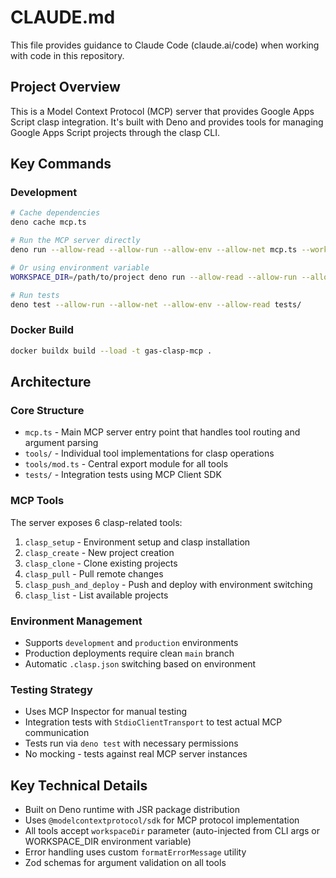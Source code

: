 # CLAUDE.md

This file provides guidance to Claude Code (claude.ai/code) when working with code in this repository.

## Project Overview

This is a Model Context Protocol (MCP) server that provides Google Apps Script clasp integration. It's built with Deno and provides tools for managing Google Apps Script projects through the clasp CLI.

## Key Commands

### Development
```bash
# Cache dependencies
deno cache mcp.ts

# Run the MCP server directly
deno run --allow-read --allow-run --allow-env --allow-net mcp.ts --workspacedir /path/to/project

# Or using environment variable
WORKSPACE_DIR=/path/to/project deno run --allow-read --allow-run --allow-env --allow-net mcp.ts

# Run tests
deno test --allow-run --allow-net --allow-env --allow-read tests/
```

### Docker Build
```bash
docker buildx build --load -t gas-clasp-mcp .
```

## Architecture

### Core Structure
- `mcp.ts` - Main MCP server entry point that handles tool routing and argument parsing
- `tools/` - Individual tool implementations for clasp operations
- `tools/mod.ts` - Central export module for all tools
- `tests/` - Integration tests using MCP Client SDK

### MCP Tools
The server exposes 6 clasp-related tools:
1. `clasp_setup` - Environment setup and clasp installation
2. `clasp_create` - New project creation
3. `clasp_clone` - Clone existing projects
4. `clasp_pull` - Pull remote changes
5. `clasp_push_and_deploy` - Push and deploy with environment switching
6. `clasp_list` - List available projects

### Environment Management
- Supports `development` and `production` environments
- Production deployments require clean `main` branch
- Automatic `.clasp.json` switching based on environment

### Testing Strategy
- Uses MCP Inspector for manual testing
- Integration tests with `StdioClientTransport` to test actual MCP communication
- Tests run via `deno test` with necessary permissions
- No mocking - tests against real MCP server instances

## Key Technical Details

- Built on Deno runtime with JSR package distribution
- Uses `@modelcontextprotocol/sdk` for MCP protocol implementation
- All tools accept `workspaceDir` parameter (auto-injected from CLI args or WORKSPACE_DIR environment variable)
- Error handling uses custom `formatErrorMessage` utility
- Zod schemas for argument validation on all tools
